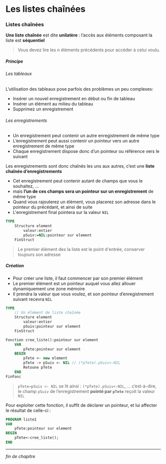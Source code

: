# Les listes chaînées

### Listes chaînées

**Une liste chaînée** est dite **unilatère** : l’accès aux éléments composant la liste est **séquentiel**

> Vous devez lire les n éléments précédents pour accéder à celui voulu.

##### Principe

###### Les tableaux

L’utilisation des tableaux pose parfois des problèmes un peu complexes:

- Insérer un nouvel enregistrement en début ou fin de tableau
- Insérer un élément au milieu du tableau
- Supprimez un enregistrement

###### Les enregistrements

- Un enregistrement peut contenir un autre enregistrement de même type
- L’enregistrement peut aussi contenir un pointeur vers un autre enregistrement de même type
- Chaque enregistrement dispose donc d’un pointeur ou référence vers le suivant

Les enregistrements sont donc chaînés les uns aux autres, c’est une **liste chaînée d’enregistrements**

- Cet enregistrement peut contenir autant de champs que vous le souhaitez, ...
- mais **l’un de ces champs sera un pointeur sur un enregistrement** de même type
- Quand vous rajouterez un élément, vous placerez son adresse dans le pointeur du précédant, et ainsi de suite
- L'enregistrement final pointera sur la valeur `NIL`

```pascal
TYPE
    Structure element
        valeur:entier
        pSuiv:=NIL:pointeur sur element
    FinStruct
```

> Le premier élément des la liste est le point d'entrée, conserver toujours son adresse

##### Création

- Pour créer une liste, il faut commencer par son premier élément
- Le premier élément est un pointeur auquel vous allez allouer dynamiquement une zone mémoire
- Il prendra la valeur que vous voulez, et son pointeur d’enregistrement suivant recevra `NIL`

```pascal
TYPE
    // Un élément de liste chaînée
    Structure element
        valeur:entier
        pSuiv:pointeur sur element
    FinStruct

Fonction cree_liste():pointeur sur element
    VAR
        pTete:pointeur sur element
    BEGIN
        pTete <- new element
        pTete -> pSuiv <- NIL // (*pTete).pSuiv<-NIL
        Retoune pTete
    END
FinFonc
```

> `pTete→pSuiv <- NIL` se lit ainsi : `(*pTete).pSuiv<-NIL`, ...
> c’est-­à-­dire, le champ `pSuiv` de l’enregistrement **pointé par `pTete`** reçoit la valeur `NIL`

Pour exploiter cette fonction, il suffit de déclarer un pointeur, et lui affecter le résultat de celle-­ci :

```pascal
PROGRAM liste1
VAR
    pTete:pointeur sur element
BEGIN
    pTete<-cree_liste();
END
```

---

_fin de chapitre_
